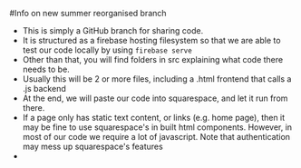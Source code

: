 #Info on new summer reorganised branch

* This is simply a GitHub branch for sharing code.
* It is structured as a firebase hosting filesystem so that we are able to test our code locally by using `firebase serve`
* Other than that, you will find folders in src explaining what code there needs to be.
* Usually this will be 2 or more files, including a .html frontend that calls a .js backend
* At the end, we will paste our code into squarespace, and let it run from there.
* If a page only has static text content, or links (e.g. home page), then it may be fine to use squarespace's in built html components. However, in most of our code we require a lot of javascript. Note that authentication may mess up squarespace's features
* 
